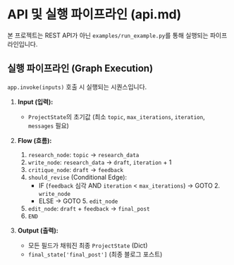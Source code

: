 # API 및 실행 파이프라인 (api.md)

본 프로젝트는 REST API가 아닌 `examples/run_example.py`를 통해 실행되는 파이프라인입니다.

## 실행 파이프라인 (Graph Execution)

`app.invoke(inputs)` 호출 시 실행되는 시퀀스입니다.

1.  **Input (입력):**
    * `ProjectState`의 초기값 (최소 `topic`, `max_iterations`, `iteration`, `messages` 필요)

2.  **Flow (흐름):**
    1.  `research_node`: `topic` $\rightarrow$ `research_data`
    2.  `write_node`: `research_data` $\rightarrow$ `draft`, `iteration` + 1
    3.  `critique_node`: `draft` $\rightarrow$ `feedback`
    4.  `should_revise` (Conditional Edge):
        * IF (`feedback` 심각 AND `iteration` < `max_iterations`) $\rightarrow$ GOTO 2. `write_node`
        * ELSE $\rightarrow$ GOTO 5. `edit_node`
    5.  `edit_node`: `draft` + `feedback` $\rightarrow$ `final_post`
    6.  `END`

3.  **Output (출력):**
    * 모든 필드가 채워진 최종 `ProjectState` (Dict)
    * `final_state['final_post']` (최종 블로그 포스트)